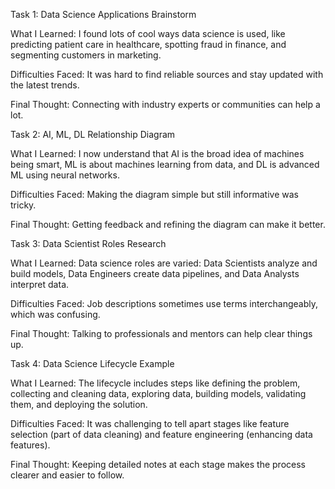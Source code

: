 Task 1: Data Science Applications Brainstorm

What I Learned: I found lots of cool ways data science is used, like predicting patient care in healthcare, spotting fraud in finance, and segmenting customers in marketing.

Difficulties Faced: It was hard to find reliable sources and stay updated with the latest trends.

Final Thought: Connecting with industry experts or communities can help a lot.

Task 2: AI, ML, DL Relationship Diagram

What I Learned: I now understand that AI is the broad idea of machines being smart, ML is about machines learning from data, and DL is advanced ML using neural networks.

Difficulties Faced: Making the diagram simple but still informative was tricky.

Final Thought: Getting feedback and refining the diagram can make it better.

Task 3: Data Scientist Roles Research

What I Learned: Data science roles are varied: Data Scientists analyze and build models, Data Engineers create data pipelines, and Data Analysts interpret data.

Difficulties Faced: Job descriptions sometimes use terms interchangeably, which was confusing.

Final Thought: Talking to professionals and mentors can help clear things up.

Task 4: Data Science Lifecycle Example

What I Learned: The lifecycle includes steps like defining the problem, collecting and cleaning data, exploring data, building models, validating them, and deploying the solution.

Difficulties Faced: It was challenging to tell apart stages like feature selection (part of data cleaning) and feature engineering (enhancing data features).

Final Thought: Keeping detailed notes at each stage makes the process clearer and easier to follow.
